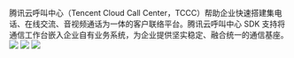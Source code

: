 腾讯云呼叫中心（Tencent Cloud Call Center，TCCC）帮助企业快速搭建集电话、在线交流、音视频通话为一体的客户联络平台。腾讯云呼叫中心 SDK 支持将通信工作台嵌入企业自有业务系统，为企业提供坚实稳定、融合统一的通信基座。
![](https://qcloudimg.tencent-cloud.cn/raw/c45c19db593533e4f075c7b6ed75bf22.png)
![](https://qcloudimg.tencent-cloud.cn/raw/a497e248a0cbd1bf6cb7823c86010855.png)
![](https://qcloudimg.tencent-cloud.cn/raw/9816202ca4f1a7c2f2cfa5e7a0b7792a.png)
